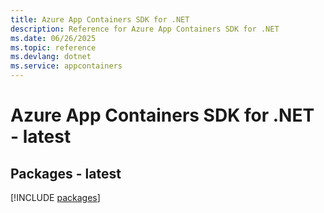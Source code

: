 ```yaml
---
title: Azure App Containers SDK for .NET
description: Reference for Azure App Containers SDK for .NET
ms.date: 06/26/2025
ms.topic: reference
ms.devlang: dotnet
ms.service: appcontainers
---
```

# Azure App Containers SDK for .NET - latest
## Packages - latest
[!INCLUDE [packages](app-containers-index.md)]